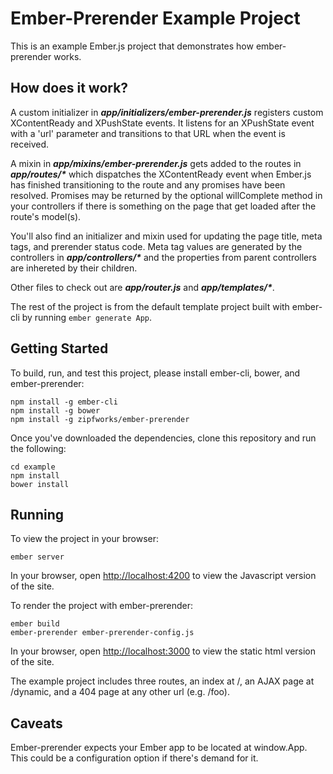 # Ember-Prerender Example Project #

This is an example Ember.js project that demonstrates how
ember-prerender works.

## How does it work? ##

A custom initializer in **_app/initializers/ember-prerender.js_** registers custom XContentReady and XPushState events. It listens for an XPushState event with a 'url' parameter and transitions to that URL when the event is received.

A mixin in **_app/mixins/ember-prerender.js_** gets added to the routes in **_app/routes/*_** which dispatches the XContentReady event when Ember.js has finished transitioning to the route and any promises have been resolved. Promises may be returned by the optional willComplete method in your controllers if there is something on the page that get loaded after the route's model(s).

You'll also find an initializer and mixin used for updating the page title, meta tags, and prerender status code. Meta tag values are generated by the controllers in **_app/controllers/*_** and the properties from parent controllers are inhereted by their children.

Other files to check out are **_app/router.js_** and **_app/templates/*_**.

The rest of the project is from the default template project built with ember-cli by running `ember generate App`.

## Getting Started ##

To build, run, and test this project, please install ember-cli, bower,
and ember-prerender:

    npm install -g ember-cli
    npm install -g bower
    npm install -g zipfworks/ember-prerender
    
Once you've downloaded the dependencies, clone this repository and run the following:

    cd example
    npm install
    bower install

## Running ##

To view the project in your browser:

    ember server
    
In your browser, open [http://localhost:4200](http://localhost:4200) to view the Javascript version of the site.

To render the project with ember-prerender:

    ember build
    ember-prerender ember-prerender-config.js

In your browser, open [http://localhost:3000](http://localhost:3000) to view the static html version of the site.

The example project includes three routes, an index at /, an AJAX page at /dynamic, and a 404 page at any other url (e.g. /foo).

## Caveats ##

Ember-prerender expects your Ember app to be located at window.App. This could be a configuration option if there's demand for it.
